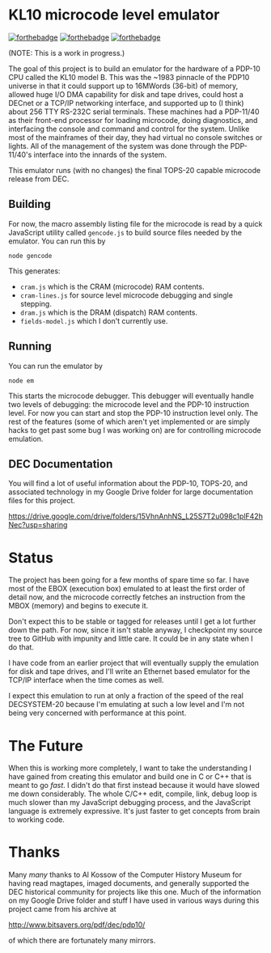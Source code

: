# KL10 microcode level emulator

[![forthebadge](https://forthebadge.com/images/badges/powered-by-electricity.svg)](https://forthebadge.com)
[![forthebadge](https://forthebadge.com/images/badges/contains-technical-debt.svg)](https://forthebadge.com)
[![forthebadge](https://forthebadge.com/images/badges/made-with-javascript.svg)](https://forthebadge.com)

(NOTE: This is a work in progress.)

The goal of this project is to build an emulator for the hardware of a
PDP-10 CPU called the KL10 model B. This was the ~1983 pinnacle of the
PDP10 universe in that it could support up to 16MWords (36-bit) of
memory, allowed huge I/O DMA capability for disk and tape drives,
could host a DECnet or a TCP/IP networking interface, and supported up
to (I think) about 256 TTY RS-232C serial terminals. These machines
had a PDP-11/40 as their front-end processor for loading microcode,
doing diagnostics, and interfacing the console and command and control
for the system. Unlike most of the mainframes of their day, they had
virtual no console switches or lights. All of the management of the
system was done through the PDP-11/40's interface into the innards of
the system.

This emulator runs (with no changes) the final TOPS-20 capable
microcode release from DEC.

## Building

For now, the macro assembly listing file for the microcode is read by
a quick JavaScript utility called `gencode.js` to build source files
needed by the emulator. You can run this by

```
node gencode
```

This generates:

* `cram.js` which is the CRAM (microcode) RAM contents.
* `cram-lines.js` for source level microcode debugging and single
  stepping.
* `dram.js` which is the DRAM (dispatch) RAM contents.
* `fields-model.js` which I don't currently use.

## Running
You can run the emulator by

```
node em
```

This starts the microcode debugger. This debugger will eventually
handle two levels of debugging: the microcode level and the PDP-10
instruction level. For now you can start and stop the PDP-10
instruction level only. The rest of the features (some of which aren't
yet implemented or are simply hacks to get past some bug I was working
on) are for controlling microcode emulation.


## DEC Documentation
You will find a lot of useful information about the PDP-10, TOPS-20,
and associated technology in my Google Drive folder for large
documentation files for this project.

https://drive.google.com/drive/folders/15VhnAnhNS_L25S7T2u098c1plF42hNec?usp=sharing


# Status
The project has been going for a few months of spare time so far. I
have most of the EBOX (execution box) emulated to at least the first
order of detail now, and the microcode correctly fetches an
instruction from the MBOX (memory) and begins to execute it.

Don't expect this to be stable or tagged for releases until I get a
lot further down the path. For now, since it isn't stable anyway, I
checkpoint my source tree to GitHub with impunity and little care. It
could be in any state when I do that.

I have code from an earlier project that will eventually supply the
emulation for disk and tape drives, and I'll write an Ethernet based
emulator for the TCP/IP interface when the time comes as well.

I expect this emulation to run at only a fraction of the speed of the
real DECSYSTEM-20 because I'm emulating at such a low level and I'm
not being very concerned with performance at this point.

# The Future
When this is working more completely, I want to take the understanding
I have gained from creating this emulator and build one in C or C++
that is meant to go _fast_. I didn't do that first instead because it
would have slowed me down considerably. The whole C/C++ edit, compile,
link, debug loop is much slower than my JavaScript debugging process,
and the JavaScript language is extremely expressive. It's just faster
to get concepts from brain to working code.


# Thanks
Many _many_ thanks to Al Kossow of the Computer History Museum for
having read magtapes, imaged documents, and generally supported the
DEC historical community for projects like this one. Much of the
information on my Google Drive folder and stuff I have used in various
ways during this project came from his archive at 

http://www.bitsavers.org/pdf/dec/pdp10/

of which there are fortunately many mirrors.
